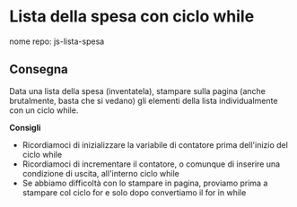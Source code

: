 # Lista della spesa con ciclo while
nome repo: js-lista-spesa

## Consegna 
Data una lista della spesa (inventatela), stampare sulla pagina (anche brutalmente, basta che si vedano) gli elementi della lista individualmente con un ciclo while.

**Consigli** 
- Ricordiamoci di inizializzare la variabile di contatore prima dell'inizio del ciclo while
- Ricordiamoci di incrementare il contatore, o comunque di inserire una condizione di uscita, all'interno ciclo while
- Se abbiamo difficoltà con lo stampare in pagina, proviamo prima a stampare col ciclo for e solo dopo convertiamo il for in while

